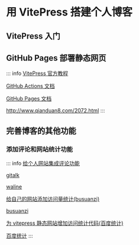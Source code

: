 # 用 VitePress 搭建个人博客

## VitePress 入门

## GitHub Pages 部署静态网页

::: info
[VitePress 官方教程](https://vitepress.dev/zh/guide/deploy#github-pages)

[GitHub Actions 文档](https://docs.github.com/zh/actions)

[GitHub Pages 文档](https://docs.github.com/zh/enterprise-server@3.10/pages)

http://www.qianduan8.com/2072.html
:::

## 完善博客的其他功能

### 添加评论和网站统计功能

::: info
[给个人网站集成评论功能](https://richard-docs.netlify.app/blogs/b-027)

[gitalk](https://github.com/gitalk/gitalk)

[waline](https://github.com/walinejs/waline)

[给自己的网站添加访问量统计(busuanzi)](https://richard-docs.netlify.app/blogs/b-026)

[busuanzi](https://ibruce.info/2015/04/04/busuanzi/)

[为 vitepress 静态网站增加访问统计代码(百度统计)](https://blog.csdn.net/hjingfeng/article/details/135763120)

[百度统计](https://tongji.baidu.com/main/homepage/10000631241/homepage/index)
:::
